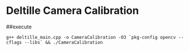 # Deltille Camera Calibration

##execute

```
g++ deltille_main.cpp -o CameraCalibration -O3 `pkg-config opencv --cflags --libs` && ./CameraCalibration
```
